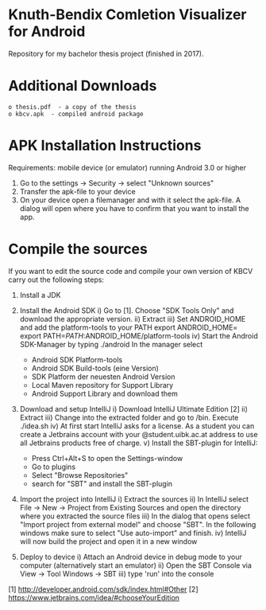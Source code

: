 Knuth-Bendix Comletion Visualizer for Android
==========
Repository for my bachelor thesis project (finished in 2017).

Additional Downloads
==========
    o thesis.pdf  - a copy of the thesis
    o kbcv.apk  - compiled android package 

APK Installation Instructions
=============================
Requirements: mobile device (or emulator) running Android 3.0 or higher

1. Go to the settings -> Security -> select "Unknown sources"
2. Transfer the apk-file to your device
3. On your device open a filemanager and with it select the apk-file.
   A dialog will open where you have to confirm that you want to install the app.

Compile the sources
===================
If you want to edit the source code and compile your own version of KBCV
carry out the following steps:

1. Install a JDK

2. Install the Android SDK
   i) Go to [1]. Choose "SDK Tools Only" and download the appropriate version.
   ii) Extract
   iii) Set ANDROID_HOME and add the platform-tools to your PATH
   export ANDROID_HOME=<path-to-sdk>
   export PATH=$PATH:$ANDROID_HOME/platform-tools
   iv) Start the Android SDK-Manager by typing ./android
   In the manager select
   - Android SDK Platform-tools
   - Android SDK Build-tools (eine Version)
   - SDK Platform der neuesten Android Version
   - Local Maven repository for Support Library
   - Android Support Library
   and download them

3. Download and setup IntelliJ
   i) Download IntelliJ Ultimate Edition [2]
   ii) Extract
   iii) Change into the extracted folder and go to /bin. Execute ./idea.sh
   iv) At first start IntelliJ asks for a license. As a student you can create a
   Jetbrains account with your @student.uibk.ac.at address to use all Jetbrains products
   free of charge.
   v) Install the SBT-plugin for IntelliJ:
   - Press Ctrl+Alt+S to open the Settings-window
   - Go to plugins
   - Select "Browse Repositories"
   - search for "SBT" and install the SBT-plugin

4. Import the project into IntelliJ
   i) Extract the sources
   ii) In IntelliJ select File -> New -> Project from Existing Sources and open the directory
   where you extracted the source files
   iii) In the dialog that opens select "Import project from external model" and choose "SBT".
   In the following windows make sure to select "Use auto-import" and finish.
   iv) IntelliJ will now build the project and open it in a new window

5. Deploy to device
   i) Attach an Android device in debug mode to your computer (alternatively start an emulator)
   ii) Open the SBT Console via View -> Tool Windows -> SBT
   iii) type 'run' into the console 

[1] http://developer.android.com/sdk/index.html#Other
[2] https://www.jetbrains.com/idea/#chooseYourEdition